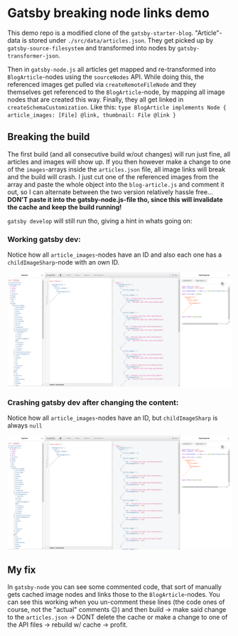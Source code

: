 # Gatsby breaking node links demo

This demo repo is a modified clone of the `gatsby-starter-blog`.
"Article"-data is stored under `./src/data/articles.json`.
They get picked up by `gatsby-source-filesystem` and transformed into nodes by `gatsby-transformer-json`.

Then in `gatsby-node.js` all articles get mapped and re-transformed into `BlogArticle`-nodes using the `sourceNodes` API.
While doing this, the referenced images get pulled via `createRemoteFileNode` and they themselves get referenced to the `BlogArticle`-node, by mapping all image nodes that are created this way. Finally, they all get linked in `createSchemaCustomization`.
Like this:
`type BlogArticle implements Node { article_images: [File] @link, thumbnail: File @link }`

## Breaking the build

The first build (and all consecutive build w/out changes) will run just fine, all articles and images will show up. If you then however make a change to one of the `images`-arrays inside the `articles.json` file, all image links will break and the build will crash. I just cut one of the referenced images from the array and paste the whole object into the `blog-article.js` and comment it out, so I can alternate between the two version relatively hassle free...
**DON'T paste it into the gatsby-node.js-file tho, since this will invalidate the cache and keep the build running!**

`gatsby develop` will still run tho, giving a hint in whats going on:

### Working gatsby dev:

Notice how all `article_images`-nodes have an ID and also each one has a `childImageSharp`-node with an own ID.

![working](./readme-content/gatsby-dev-working.png)

### Crashing gatsby dev after changing the content:

Notice how all `article_images`-nodes have an ID, but `childImageSharp` is always `null`

![working](./readme-content/gatsby-dev-crashing.png)

## My fix

In `gatsby-node` you can see some commented code, that sort of manually gets cached image nodes and links those to the `BlogArticle`-nodes. You can see this working when you un-comment these lines (the code ones of course, not the "actual" comments 😉) and then build -> make said change to the `articles.json` -> DONT delete the cache or make a change to one of the API files -> rebuild w/ cache -> profit.
